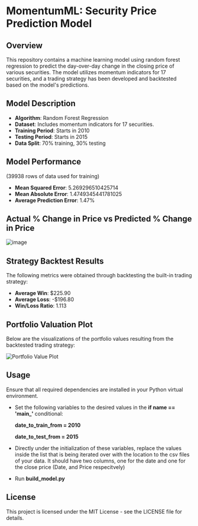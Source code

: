 # MomentumML: Security Price Prediction Model

## Overview
This repository contains a machine learning model using random forest regression to predict the day-over-day change in the closing price of various securities. The model utilizes momentum indicators for 17 securities, and a trading strategy has been developed and backtested based on the model's predictions.

## Model Description
- **Algorithm**: Random Forest Regression
- **Dataset**: Includes momentum indicators for 17 securities.
- **Training Period**: Starts in 2010
- **Testing Period**: Starts in 2015
- **Data Split**: 70% training, 30% testing

## Model Performance
(39938 rows of data used for training)
- **Mean Squared Error**: 5.269296510425714
- **Mean Absolute Error**: 1.4749345441781025
- **Average Prediction Error**: 1.47%

## Actual % Change in Price vs Predicted % Change in Price
![image](https://github.com/evanwohl/MomentumML/assets/156111794/eed62714-6d34-48f1-8e36-2bab0d957eab)

## Strategy Backtest Results
The following metrics were obtained through backtesting the built-in trading strategy:
- **Average Win**: $225.90
- **Average Loss**: -$196.80
- **Win/Loss Ratio**: 1.113

## Portfolio Valuation Plot
Below are the visualizations of the portfolio values resulting from the backtested trading strategy:

![Portfolio Value Plot](https://github.com/evanwohl/MomentumML/assets/156111794/d66c024f-a1e3-4991-a367-daf22ab5e6bf)


## Usage
Ensure that all required dependencies are installed in your Python virtual environment.

- Set the following variables to the desired values in the **if name == '__main___'** conditional:

    **date_to_train_from = 2010**
  
    **date_to_test_from = 2015**
- Directly under the initialization of these variables, replace the values inside the list that is being iterated over with the location to the csv files of your data. It should have two columns, one for the date and one for the close price (Date, and Price respecitvely)
- Run **build_model.py**

## License 

This project is licensed under the MIT License - see the LICENSE file for details.
